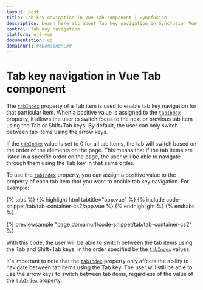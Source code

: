```yaml
---
layout: post
title: Tab key navigation in Vue Tab component | Syncfusion
description: Learn here all about Tab key navigation in Syncfusion Vue Tab component of Syncfusion Essential JS 2 and more.
control: Tab key navigation 
platform: ej2-vue
documentation: ug
domainurl: ##DomainURL##
---
```


# Tab key navigation in Vue Tab component

The [`tabIndex`](https://ej2.syncfusion.com/vue/documentation/api/tab/tabItem/#tabindex) property of a Tab item is used to enable tab key navigation for that particular item. When a positive value is assigned to the [`tabIndex`](https://ej2.syncfusion.com/vue/documentation/api/tab/tabItem/#tabindex) property, it allows the user to switch focus to the next or previous tab item using the Tab or Shift+Tab keys. By default, the user can only switch between tab items using the arrow keys.

If the [`tabIndex`](https://ej2.syncfusion.com/vue/documentation/api/tab/tabItem/#tabindex) value is set to 0 for all tab items, the tab will switch based on the order of the elements on the page. This means that if the tab items are listed in a specific order on the page, the user will be able to navigate through them using the Tab key in that same order.

To use the [`tabIndex`](https://ej2.syncfusion.com/vue/documentation/api/tab/tabItem/#tabindex) property, you can assign a positive value to the property of each tab item that you want to enable tab key navigation. For example:

{% tabs %}
{% highlight html tabtitle="app.vue" %}
{% include code-snippet/tab/tab-container-cs2/app.vue %}
{% endhighlight %}
{% endtabs %}
        
{% previewsample "page.domainurl/code-snippet/tab/tab-container-cs2" %}

With this code, the user will be able to switch between the tab items using the Tab and Shift+Tab keys, in the order specified by the [`tabIndex`](https://ej2.syncfusion.com/vue/documentation/api/tab/tabItem/#tabindex) values.

It's important to note that the [`tabIndex`](https://ej2.syncfusion.com/vue/documentation/api/tab/tabItem/#tabindex) property only affects the ability to navigate between tab items using the Tab key. The user will still be able to use the arrow keys to switch between tab items, regardless of the value of the [`tabIndex`](../api/tab/tabItem/#tabindex) property.